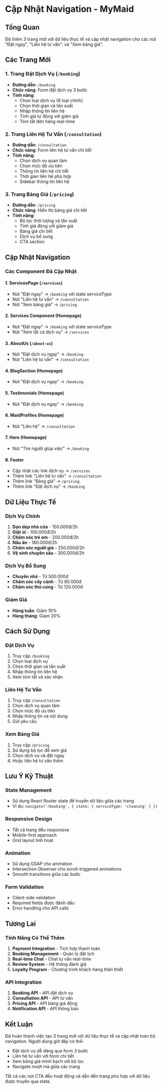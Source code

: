 # Cập Nhật Navigation - MyMaid

## Tổng Quan
Đã thêm 3 trang mới với dữ liệu thực tế và cập nhật navigation cho các nút "Đặt ngay", "Liên hệ tư vấn", và "Xem bảng giá".

## Các Trang Mới

### 1. Trang Đặt Dịch Vụ (`/booking`)
- **Đường dẫn**: `/booking`
- **Chức năng**: Form đặt dịch vụ 3 bước
- **Tính năng**:
  - Chọn loại dịch vụ (6 loại chính)
  - Chọn thời gian và tần suất
  - Nhập thông tin liên hệ
  - Tính giá tự động với giảm giá
  - Tóm tắt đơn hàng real-time

### 2. Trang Liên Hệ Tư Vấn (`/consultation`)
- **Đường dẫn**: `/consultation`
- **Chức năng**: Form liên hệ tư vấn chi tiết
- **Tính năng**:
  - Chọn dịch vụ quan tâm
  - Chọn mức độ ưu tiên
  - Thông tin liên hệ chi tiết
  - Thời gian liên hệ phù hợp
  - Sidebar thông tin liên hệ

### 3. Trang Bảng Giá (`/pricing`)
- **Đường dẫn**: `/pricing`
- **Chức năng**: Hiển thị bảng giá chi tiết
- **Tính năng**:
  - Bộ lọc thời lượng và tần suất
  - Tính giá động với giảm giá
  - Bảng giá chi tiết
  - Dịch vụ bổ sung
  - CTA section

## Cập Nhật Navigation

### Các Component Đã Cập Nhật

#### 1. ServicesPage (`/services`)
- Nút "Đặt ngay" → `/booking` với state serviceType
- Nút "Liên hệ tư vấn" → `/consultation`
- Nút "Xem bảng giá" → `/pricing`

#### 2. Services Component (Homepage)
- Nút "Đặt ngay" → `/booking` với state serviceType
- Nút "Xem tất cả dịch vụ" → `/services`

#### 3. AboutUs (`/about-us`)
- Nút "Đặt dịch vụ ngay" → `/booking`
- Nút "Liên hệ tư vấn" → `/consultation`

#### 4. BlogSection (Homepage)
- Nút "Đặt dịch vụ ngay" → `/booking`

#### 5. Testimonials (Homepage)
- Nút "Đặt dịch vụ ngay" → `/booking`

#### 6. MaidProfiles (Homepage)
- Nút "Liên hệ" → `/consultation`

#### 7. Hero (Homepage)
- Nút "Tìm người giúp việc" → `/booking`

#### 8. Footer
- Cập nhật các link dịch vụ → `/services`
- Thêm link "Liên hệ tư vấn" → `/consultation`
- Thêm link "Bảng giá" → `/pricing`
- Thêm link "Đặt dịch vụ" → `/booking`

## Dữ Liệu Thực Tế

### Dịch Vụ Chính
1. **Dọn dẹp nhà cửa** - 150.000đ/2h
2. **Giặt ủi** - 100.000đ/2h
3. **Chăm sóc trẻ em** - 200.000đ/2h
4. **Nấu ăn** - 180.000đ/2h
5. **Chăm sóc người già** - 250.000đ/2h
6. **Vệ sinh chuyên sâu** - 300.000đ/2h

### Dịch Vụ Bổ Sung
- **Chuyển nhà** - Từ 500.000đ
- **Chăm sóc cây cảnh** - Từ 80.000đ
- **Chăm sóc thú cưng** - Từ 120.000đ

### Giảm Giá
- **Hàng tuần**: Giảm 10%
- **Hàng tháng**: Giảm 20%

## Cách Sử Dụng

### Đặt Dịch Vụ
1. Truy cập `/booking`
2. Chọn loại dịch vụ
3. Chọn thời gian và tần suất
4. Nhập thông tin liên hệ
5. Xem tóm tắt và xác nhận

### Liên Hệ Tư Vấn
1. Truy cập `/consultation`
2. Chọn dịch vụ quan tâm
3. Chọn mức độ ưu tiên
4. Nhập thông tin và nội dung
5. Gửi yêu cầu

### Xem Bảng Giá
1. Truy cập `/pricing`
2. Sử dụng bộ lọc để xem giá
3. Chọn dịch vụ và đặt ngay
4. Hoặc liên hệ tư vấn thêm

## Lưu Ý Kỹ Thuật

### State Management
- Sử dụng React Router state để truyền dữ liệu giữa các trang
- Ví dụ: `navigate('/booking', { state: { serviceType: 'cleaning' } })`

### Responsive Design
- Tất cả trang đều responsive
- Mobile-first approach
- Grid layout linh hoạt

### Animation
- Sử dụng GSAP cho animation
- Intersection Observer cho scroll-triggered animations
- Smooth transitions giữa các bước

### Form Validation
- Client-side validation
- Required fields được đánh dấu
- Error handling cho API calls

## Tương Lai

### Tính Năng Có Thể Thêm
1. **Payment Integration** - Tích hợp thanh toán
2. **Booking Management** - Quản lý đặt lịch
3. **Real-time Chat** - Chat tư vấn real-time
4. **Review System** - Hệ thống đánh giá
5. **Loyalty Program** - Chương trình khách hàng thân thiết

### API Integration
1. **Booking API** - API đặt dịch vụ
2. **Consultation API** - API tư vấn
3. **Pricing API** - API bảng giá động
4. **Notification API** - API thông báo

## Kết Luận
Đã hoàn thành việc tạo 3 trang mới với dữ liệu thực tế và cập nhật toàn bộ navigation. Người dùng giờ đây có thể:
- Đặt dịch vụ dễ dàng qua form 3 bước
- Liên hệ tư vấn với form chi tiết
- Xem bảng giá minh bạch với bộ lọc
- Navigate mượt mà giữa các trang

Tất cả các nút CTA đều hoạt động và dẫn đến trang phù hợp với dữ liệu được truyền qua state. 
